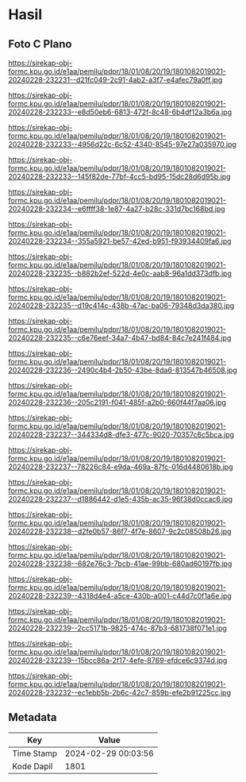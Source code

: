 # Hasil

## Foto C Plano

https://sirekap-obj-formc.kpu.go.id/e1aa/pemilu/pdpr/18/01/08/20/19/1801082019021-20240228-232231--d21fc049-2c91-4ab2-a3f7-e4afec79a0ff.jpg

https://sirekap-obj-formc.kpu.go.id/e1aa/pemilu/pdpr/18/01/08/20/19/1801082019021-20240228-232233--e8d50eb6-6813-472f-8c48-6b4df12a3b6a.jpg

https://sirekap-obj-formc.kpu.go.id/e1aa/pemilu/pdpr/18/01/08/20/19/1801082019021-20240228-232233--4956d22c-6c52-4340-8545-97e27a035970.jpg

https://sirekap-obj-formc.kpu.go.id/e1aa/pemilu/pdpr/18/01/08/20/19/1801082019021-20240228-232233--145f82de-77bf-4cc5-bd95-15dc28d6d95b.jpg

https://sirekap-obj-formc.kpu.go.id/e1aa/pemilu/pdpr/18/01/08/20/19/1801082019021-20240228-232234--e6ffff38-1e87-4a27-b28c-331d7bc168bd.jpg

https://sirekap-obj-formc.kpu.go.id/e1aa/pemilu/pdpr/18/01/08/20/19/1801082019021-20240228-232234--355a5921-be57-42ed-b951-f93934409fa6.jpg

https://sirekap-obj-formc.kpu.go.id/e1aa/pemilu/pdpr/18/01/08/20/19/1801082019021-20240228-232235--b882b2ef-522d-4e0c-aab8-96a1dd373dfb.jpg

https://sirekap-obj-formc.kpu.go.id/e1aa/pemilu/pdpr/18/01/08/20/19/1801082019021-20240228-232235--d19c414c-438b-47ac-ba06-79348d3da380.jpg

https://sirekap-obj-formc.kpu.go.id/e1aa/pemilu/pdpr/18/01/08/20/19/1801082019021-20240228-232235--c6e76eef-34a7-4b47-bd84-84c7e241f484.jpg

https://sirekap-obj-formc.kpu.go.id/e1aa/pemilu/pdpr/18/01/08/20/19/1801082019021-20240228-232236--2490c4b4-2b50-43be-8da6-813547b46508.jpg

https://sirekap-obj-formc.kpu.go.id/e1aa/pemilu/pdpr/18/01/08/20/19/1801082019021-20240228-232236--205c2191-f041-485f-a2b0-660f44f7aa06.jpg

https://sirekap-obj-formc.kpu.go.id/e1aa/pemilu/pdpr/18/01/08/20/19/1801082019021-20240228-232237--344334d8-dfe3-477c-9020-70357c6c5bca.jpg

https://sirekap-obj-formc.kpu.go.id/e1aa/pemilu/pdpr/18/01/08/20/19/1801082019021-20240228-232237--78226c84-e9da-469a-87fc-016d4480618b.jpg

https://sirekap-obj-formc.kpu.go.id/e1aa/pemilu/pdpr/18/01/08/20/19/1801082019021-20240228-232237--d1886442-d1e5-435b-ac35-96f38d0ccac6.jpg

https://sirekap-obj-formc.kpu.go.id/e1aa/pemilu/pdpr/18/01/08/20/19/1801082019021-20240228-232238--d2fe0b57-86f7-4f7e-8607-9c2c08508b26.jpg

https://sirekap-obj-formc.kpu.go.id/e1aa/pemilu/pdpr/18/01/08/20/19/1801082019021-20240228-232238--682e76c3-7bcb-41ae-99bb-680ad60197fb.jpg

https://sirekap-obj-formc.kpu.go.id/e1aa/pemilu/pdpr/18/01/08/20/19/1801082019021-20240228-232239--4318d4e4-a5ce-430b-a001-c44d7c0f1a6e.jpg

https://sirekap-obj-formc.kpu.go.id/e1aa/pemilu/pdpr/18/01/08/20/19/1801082019021-20240228-232239--2cc5171b-9825-474c-87b3-681738f071e1.jpg

https://sirekap-obj-formc.kpu.go.id/e1aa/pemilu/pdpr/18/01/08/20/19/1801082019021-20240228-232239--15bcc86a-2f17-4efe-8769-efdce6c9374d.jpg

https://sirekap-obj-formc.kpu.go.id/e1aa/pemilu/pdpr/18/01/08/20/19/1801082019021-20240228-232232--ec1ebb5b-2b6c-42c7-859b-efe2b91225cc.jpg


## Metadata

| Key        | Value               |
| ---------- | ------------------- |
| Time Stamp | 2024-02-29 00:03:56 |
| Kode Dapil | 1801                |



